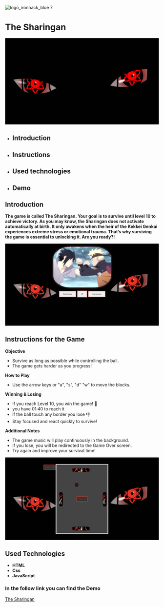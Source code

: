 ![logo_ironhack_blue 7](https://user-images.githubusercontent.com/23629340/40541063-a07a0a8a-601a-11e8-91b5-2f13e4e6b441.png)

# The Sharingan
![](./Assets/backgorund1.jpg)


- ## Introduction
- ##  Instructions
- ##  Used technologies
- ## Demo

## Introduction 

**The game is called The Sharingan. Your goal is to survive until level 10 to achieve victory. As you may know, the Sharingan does not activate automatically at birth. It only awakens when the heir of the Kekkei Genkai experiences extreme stress or emotional trauma. That’s why surviving the game is essential to unlocking it. Are you ready?!**


![](./Assets/screen.png)

## Instructions for the Game

**Objective**
- Survive as long as possible while controlling the ball.
- The game gets harder as you progress!

**How to Play**

- Use the arrow keys or "a", "s", "d" "w" to move the blocks.

**Winning & Losing**

- If you reach Level 10, you win the game! 🎉
- you have 01:40 to reach it
- if the ball touch any border you lose 👎
- Stay focused and react quickly to survive!

**Additional Notes**

- The game music will play continuously in the background.
- If you lose, you will be redirected to the Game Over screen.
- Try again and improve your survival time!

![](./Assets/screen-game.png)

## Used Technologies

- **HTML**
- **Css**
- **JavaScript**

### In the follow link you can find the Demo 
[The Sharingan](https://dvdrepetto.github.io/game-proyect-module1/index.html)

